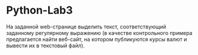 # Python-Lab3

На заданной web-странице выделить текст, соответствующий заданному регулярному выражению (в качестве контрольного примера предлагается найти веб-сайт, на котором публикуются курсы валют и вывести их в текстовый файл).
